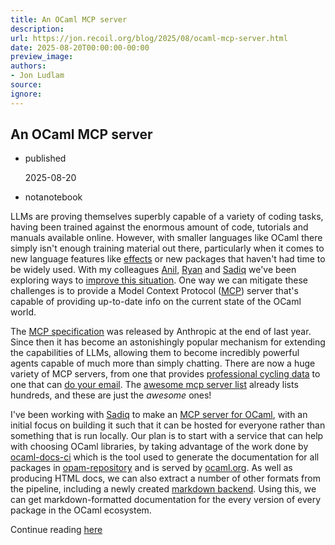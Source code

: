 ```yaml
---
title: An OCaml MCP server
description:
url: https://jon.recoil.org/blog/2025/08/ocaml-mcp-server.html
date: 2025-08-20T00:00:00-00:00
preview_image:
authors:
- Jon Ludlam
source:
ignore:
---
```


<section><h1><a href="https://jon.recoil.org/atom.xml#an-ocaml-mcp-server" class="anchor"></a>An OCaml MCP server</h1><ul class="at-tags"><li class="published"><span class="at-tag">published</span> <p>2025-08-20</p></li></ul><ul class="at-tags"><li class="notanotebook"><span class="at-tag">notanotebook</span> </li></ul><p>LLMs are proving themselves superbly capable of a variety of coding tasks, having been trained against the enormous amount of code, tutorials and manuals available online. However, with smaller languages like OCaml there simply isn't enough training material out there, particularly when it comes to new language features like <a href="https://ocaml.org/manual/5.3/effects.html">effects</a> or new packages that haven't had time to be widely used. With my colleagues <a href="https://anil.recoil.org/">Anil</a>, <a href="https://ryan.freumh.org/">Ryan</a> and <a href="https://toao.com/">Sadiq</a> we've been exploring ways to <a href="https://anil.recoil.org/notes/cresting-the-ocaml-ai-hump">improve this situation</a>. One way we can mitigate these challenges is to provide a Model Context Protocol (<a href="https://modelcontextprotocol.io">MCP</a>) server that's capable of providing up-to-date info on the current state of the OCaml world.</p><p>The <a href="https://docs.anthropic.com/en/docs/mcp">MCP specification</a> was released by Anthropic at the end of last year. Since then it has become an astonishingly popular mechanism for extending the capabilities of LLMs, allowing them to become incredibly powerful agents capable of much more than simply chatting. There are now a huge variety of MCP servers, from one that provides <a href="https://github.com/r-huijts/firstcycling-mcp">professional cycling data</a> to one that can <a href="https://github.com/GongRzhe/Gmail-MCP-Server">do your email</a>. The <a href="https://github.com/punkpeye/awesome-mcp-servers">awesome mcp server list</a> already lists hundreds, and these are just the <em>awesome</em> ones!</p><p>I've been working with <a href="https://toao.com/">Sadiq</a> to make an <a href="https://github.com/sadiqj/odoc-llm/">MCP server for OCaml</a>, with an initial focus on building it such that it can be hosted for everyone rather than something that is run locally. Our plan is to start with a service that can help with choosing OCaml libraries, by taking advantage of the work done by <a href="https://github.com/ocurrent/ocaml-docs-ci/">ocaml-docs-ci</a> which is the tool used to generate the documentation for all packages in <a href="https://github.com/ocaml/opam-repository">opam-repository</a> and is served by <a href="https://ocaml.org/">ocaml.org</a>. As well as producing HTML docs, we can also extract a number of other formats from the pipeline, including a newly created <a href="https://github.com/ocaml/odoc/pull/1341">markdown backend</a>. Using this, we can get markdown-formatted documentation for the every version of every package in the OCaml ecosystem.</p></section><p>Continue reading <a href="https://jon.recoil.org/blog/2025/08/ocaml-mcp-server.html">here</a></p>
